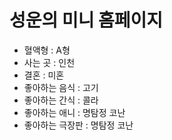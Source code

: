 # 성운의 미니 홈페이지
- 혈액형 : A형 
- 사는 곳 : 인천
- 결혼 : 미혼
- 좋아하는 음식 : 고기
- 좋아하는 간식 : 콜라
- 좋아하는 애니 : 명탐정 코난
- 좋아하는 극장판 : 명탐정 코난 
